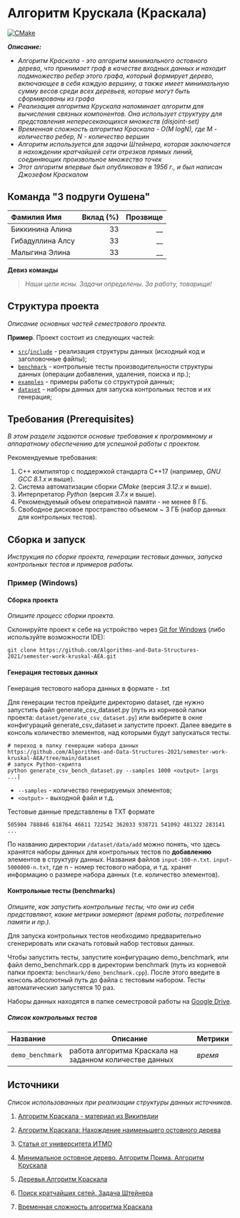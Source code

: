 # Алгоритм Крускала (Краскала)

[![CMake](https://github.com/Algorithms-and-Data-Structures-2021/semester-work-kruskal-AEA/actions/workflows/cmake.yml/badge.svg)](https://github.com/Algorithms-and-Data-Structures-2021/semester-work-kruskal-AEA/actions/workflows/cmake.yml)


**_Описание:_**

- _Алгоритм Краскала - это алгоритм минимального остовного дерева, что принимает граф в качестве входных данных и находит подмножество ребер этого графа, который формирует дерево, включающее в себя каждую вершину, а также имеет минимальную сумму весов среди всех деревьев, которые могут быть сформированы из графа_
- _Реализация алгоритма Крускала напоминает алгоритм для вычисления связных компонентов. Она использует структуру для представления непересекающихся множеств (disjoint-set)_
- _Временная сложность алгоритма Краскала - O(M logN), где M - количество ребер, N - количество вершин_
- _Алгоритм используется для задачи Штейнера, которая заключается в нахождении кратчайшей сети отрезков прямых линий, соединяющих произвольное множество точек_
- _Этот алгоритм впервые был опубликован в 1956 г., и был написан Джозефом Краскалом_

## Команда "3 подруги Оушена"

| Фамилия Имя        | Вклад (%) | Прозвище              |
| :---               |   ---:    |  ---:                 |
| Биккинина Алина    | 33        |  __               |
| Гибадуллина Алсу   | 33        |  __ |
| Малыгина Элина     | 33        |  __         |

**Девиз команды**
> _Наши цели ясны. Задачи определены. За работу, товарищи!_

## Структура проекта

_Описание основных частей семестрового проекта._

**Пример**. Проект состоит из следующих частей:

- [`src`](src)/[`include`](include) - реализация структуры данных (исходный код и заголовочные файлы);
- [`benchmark`](benchmark) - контрольные тесты производительности структуры данных (операции добавления, удаления,
  поиска и пр.);
- [`examples`](examples) - примеры работы со структурой данных;
- [`dataset`](dataset) - наборы данных для запуска контрольных тестов и их генерация;

## Требования (Prerequisites)

_В этом разделе задаются основые требования к программному и аппаратному обеспечению для успешной работы с проектом._

Рекомендуемые требования:

1. С++ компилятор c поддержкой стандарта C++17 (например, _GNU GCC 8.1.x_ и выше).
2. Система автоматизации сборки _CMake_ (версия _3.12.x_ и выше).
3. Интерпретатор _Python_ (версия _3.7.x_ и выше).
4. Рекомендуемый объем оперативной памяти - не менее 8 ГБ.
5. Свободное дисковое пространство объемом ~ 3 ГБ (набор данных для контрольных тестов).

## Сборка и запуск

_Инструкция по сборке проекта, генерации тестовых данных, запуска контрольных тестов и примеров работы._

### Пример (Windows)

#### Сборка проекта

_Опишите процесс сборки проекта._

Склонируйте проект к себе на устройство через [Git for Windows](https://gitforwindows.org/) (либо используйте
возможности IDE):

```shell
git clone https://github.com/Algorithms-and-Data-Structures-2021/semester-work-kruskal-AEA.git
```

#### Генерация тестовых данных

Генерация тестового набора данных в формате - .txt

Для генерации тестов прейдите директорию dataset, где нужно запустить файл generate_csv_dataset.py (путь из корневой папки проекта: `dataset/generate_csv_dataset.py`) или выберите в окне конфигураций generate_csv_dataset и запустите проект. Далее введите в консоль количество элементов, над которыми будут запускаться тесты.

```shell
# переход в папку генерации набора данных
https://github.com/Algorithms-and-Data-Structures-2021/semester-work-kruskal-AEA/tree/main/dataset
# запуск Python-скрипта
python generate_csv_bench_dataset.py --samples 1000 <output> [args ...]
```

- `--samples` - количество генерируемых элементов;
- `<output>` - выходной файл и т.д.

Тестовые данные представлены в TXT формате

```
505904 788846 618764 46611 722542 362033 938721 541092 481322 283141 ...
```
По названию директории `/dataset/data/add` можно понять, что здесь хранятся наборы данных для контрольных тестов по
**добавлению** элементов в структуру данных. Названия файлов `input-100-n.txt`. `input-5000000-n.txt`, где n - номер тестового набора, и т.д. хранят информацию о размере набора данных (т.е. количество элементов).

#### Контрольные тесты (benchmarks)

_Опишите, как запустить контрольные тесты, что они из себя представляют, какие метрики замеряют (время работы,
потребление памяти и пр.)._

Для запуска контрольных тестов необходимо предварительно сгенерировать или скачать готовый набор тестовых данных.

Чтобы запустить тесты, запустите конфигурацию demo_benchmark, или файл demo_benchmark.cpp в директории benchmark (путь из корневой папки проекта: `benchmark/demo_benchmark.cpp`). После этого введите в консоль абсолютный путь до файла с тестовым набором. Тесты автоматическип запустятся 10 раз.

Наборы данных находятся в папке семестровой работы на [Google Drive](https://drive.google.com/drive/folders/1xAv1MqEiM8fT4WJwZF7uZA7uUshR9FiV).

##### Список контрольных тестов

| Название                  | Описание                                | Метрики         |
| :---                      | ---                                     | :---            |
| `demo_benchmark` | работа алгоритма Краскала на заданном количестве данных  | _время_         |


## Источники

_Список использованных при реализации структуры данных источников._

1. [Алгоритм Краскала - материал из Википедии](https://ru.wikipedia.org/wiki/%D0%90%D0%BB%D0%B3%D0%BE%D1%80%D0%B8%D1%82%D0%BC_%D0%9A%D1%80%D0%B0%D1%81%D0%BA%D0%B0%D0%BB%D0%B0)

2. [Алгоритм Краскала: Нахождение наименьшего остовного дерева](http://urban-sanjoo.narod.ru/kruskal.html)

3. [Статья от университета ИТМО](https://neerc.ifmo.ru/wiki/index.php?title=%D0%90%D0%BB%D0%B3%D0%BE%D1%80%D0%B8%D1%82%D0%BC_%D0%9A%D1%80%D0%B0%D1%81%D0%BA%D0%B0%D0%BB%D0%B0)

4. [Минимальное остовное дерево. Алгоритм Прима. Алгоритм Крускала](https://brestprog.by/topics/mst/)

5. [Деревья.Алгоритм Краскала](https://ppt-online.org/711756)

6. [Поиск кратчайших сетей. Задача Штейнера](http://www.ega-math.narod.ru/Nquant/Network.htm)

7. [Временная сложность алгоритма Краскала](https://www.youtube.com/watch?v=9aWv0xY7arA)
